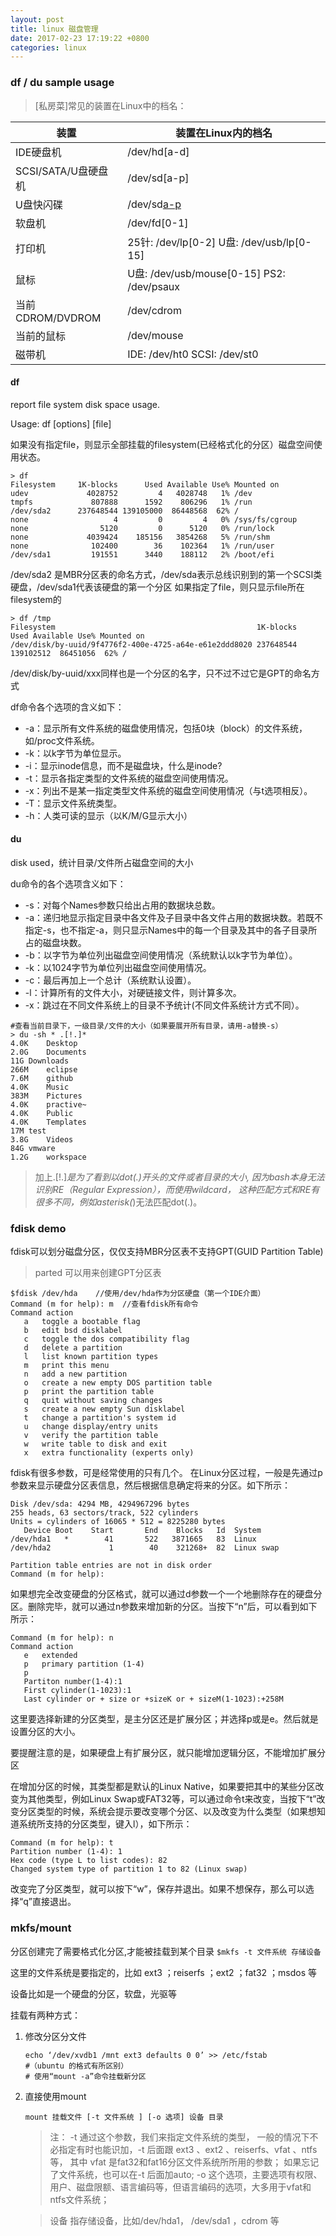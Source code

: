```yaml
---
layout: post
title: linux 磁盘管理
date: 2017-02-23 17:19:22 +0800
categories: linux
---
```


### df / du sample usage

> [私房菜]常见的装置在Linux中的档名：

| 装置                | 装置在Linux内的档名                       |
|---------------------|-------------------------------------------|
| IDE硬盘机           | /dev/hd[a-d]                              |
| SCSI/SATA/U盘硬盘机 | /dev/sd[a-p]                              |
| U盘快闪碟           | /dev/sd[a-p](与SATA相同)                  |
| 软盘机              | /dev/fd[0-1]                              |
| 打印机              | 25针: /dev/lp[0-2] U盘: /dev/usb/lp[0-15] |
| 鼠标                | U盘: /dev/usb/mouse[0-15] PS2: /dev/psaux |
| 当前CDROM/DVDROM    | /dev/cdrom                                |
| 当前的鼠标          | /dev/mouse                                |
| 磁带机              | IDE: /dev/ht0 SCSI: /dev/st0              |

#### df
report file system disk space usage.

Usage: df [options] [file]

如果没有指定file，则显示全部挂载的filesystem(已经格式化的分区）磁盘空间使用状态。
```
> df
Filesystem     1K-blocks      Used Available Use% Mounted on
udev             4028752         4   4028748   1% /dev
tmpfs             807888      1592    806296   1% /run
/dev/sda2      237648544 139105000  86448568  62% /
none                   4         0         4   0% /sys/fs/cgroup
none                5120         0      5120   0% /run/lock
none             4039424    185156   3854268   5% /run/shm
none              102400        36    102364   1% /run/user
/dev/sda1         191551      3440    188112   2% /boot/efi
```
/dev/sda2 是MBR分区表的命名方式，/dev/sda表示总线识别到的第一个SCSI类硬盘，/dev/sda1代表该硬盘的第一个分区
如果指定了file，则只显示file所在filesystem的
```
> df /tmp
Filesystem                                             1K-blocks      Used Available Use% Mounted on
/dev/disk/by-uuid/9f4776f2-400e-4725-a64e-e61e2ddd8020 237648544 139102512  86451056  62% /
```
/dev/disk/by-uuid/xxx同样也是一个分区的名字，只不过不过它是GPT的命名方式

df命令各个选项的含义如下：
- -a：显示所有文件系统的磁盘使用情况，包括0块（block）的文件系统，如/proc文件系统。
- -k：以k字节为单位显示。
- -i：显示inode信息，而不是磁盘块，什么是inode?
- -t：显示各指定类型的文件系统的磁盘空间使用情况。
- -x：列出不是某一指定类型文件系统的磁盘空间使用情况（与t选项相反）。
- -T：显示文件系统类型。
- -h：人类可读的显示（以K/M/G显示大小）

#### du
disk used，统计目录/文件所占磁盘空间的大小

du命令的各个选项含义如下：
- -s：对每个Names参数只给出占用的数据块总数。
- -a：递归地显示指定目录中各文件及子目录中各文件占用的数据块数。若既不指定-s，也不指定-a，则只显示Names中的每一个目录及其中的各子目录所占的磁盘块数。
- -b：以字节为单位列出磁盘空间使用情况（系统默认以k字节为单位）。
- -k：以1024字节为单位列出磁盘空间使用情况。
- -c：最后再加上一个总计（系统默认设置）。
- -l：计算所有的文件大小，对硬链接文件，则计算多次。
- -x：跳过在不同文件系统上的目录不予统计(不同文件系统计方式不同）。

```
#查看当前目录下，一级目录/文件的大小（如果要展开所有目录，请用-a替换-s）
> du -sh * .[!.]*
4.0K    Desktop
2.0G    Documents
11G Downloads
266M    eclipse
7.6M    github
4.0K    Music
383M    Pictures
4.0K    practive~
4.0K    Public
4.0K    Templates
17M test
3.8G    Videos
84G vmware
1.2G    workspace
```

> 加上.[!.]*是为了看到以dot(.)开头的文件或者目录的大小,
因为bash本身无法识别RE（Regular Expression），而使用wildcard， 
这种匹配方式和RE有很多不同，例如asterisk(*)无法匹配dot(.)。

### fdisk demo
fdisk可以划分磁盘分区，仅仅支持MBR分区表不支持GPT(GUID Partition Table)

> parted 可以用来创建GPT分区表

```
$fdisk /dev/hda    //使用/dev/hda作为分区硬盘（第一个IDE介面）
Command (m for help): m  //查看fdisk所有命令
Command action
   a   toggle a bootable flag
   b   edit bsd disklabel
   c   toggle the dos compatibility flag
   d   delete a partition
   l   list known partition types
   m   print this menu
   n   add a new partition
   o   create a new empty DOS partition table
   p   print the partition table
   q   quit without saving changes
   s   create a new empty Sun disklabel
   t   change a partition's system id
   u   change display/entry units
   v   verify the partition table
   w   write table to disk and exit
   x   extra functionality (experts only)
```
fdisk有很多参数，可是经常使用的只有几个。
在Linux分区过程，一般是先通过p参数来显示硬盘分区表信息，然后根据信息确定将来的分区。如下所示：
```
Disk /dev/sda: 4294 MB, 4294967296 bytes
255 heads, 63 sectors/track, 522 cylinders
Units = cylinders of 16065 * 512 = 8225280 bytes
   Device Boot    Start       End    Blocks   Id  System
/dev/hda1   *        41       522   3871665   83  Linux
/dev/hda2             1        40    321268+  82  Linux swap

Partition table entries are not in disk order
Command (m for help):
```
如果想完全改变硬盘的分区格式，就可以通过d参数一个一个地删除存在的硬盘分区。删除完毕，就可以通过n参数来增加新的分区。当按下“n”后，可以看到如下所示：
```
Command (m for help): n
Command action
   e   extended
   p   primary partition (1-4)
   p
   Partiton number(1-4):1
   First cylinder(1-1023):1
   Last cylinder or + size or +sizeK or + sizeM(1-1023):+258M
```
这里要选择新建的分区类型，是主分区还是扩展分区；并选择p或是e。然后就是设置分区的大小。

要提醒注意的是，如果硬盘上有扩展分区，就只能增加逻辑分区，不能增加扩展分区

在增加分区的时候，其类型都是默认的Linux Native，如果要把其中的某些分区改变为其他类型，例如Linux Swap或FAT32等，可以通过命令t来改变，当按下“t”改变分区类型的时候，系统会提示要改变哪个分区、以及改变为什么类型（如果想知道系统所支持的分区类型，键入l），如下所示：
```
Command (m for help): t
Partition number (1-4): 1
Hex code (type L to list codes): 82
Changed system type of partition 1 to 82 (Linux swap)
```
改变完了分区类型，就可以按下“w”，保存并退出。如果不想保存，那么可以选择“q”直接退出。

### mkfs/mount
分区创建完了需要格式化分区,才能被挂载到某个目录
`$mkfs -t 文件系统 存储设备`

这里的文件系统是要指定的，比如 ext3 ；reiserfs ；ext2 ；fat32 ；msdos 等

设备比如是一个硬盘的分区，软盘，光驱等

挂载有两种方式：
1. 修改分区分文件
    
    ```
    echo ‘/dev/xvdb1 /mnt ext3 defaults 0 0’ >> /etc/fstab
    #（ubuntu 的格式有所区别）
    # 使用“mount -a”命令挂载新分区
    ```

2. 直接使用mount

    `mount 挂载文件 [-t 文件系统 ] [-o 选项] 设备 目录`

    > 注： -t 通过这个参数，我们来指定文件系统的类型，
    一般的情况下不必指定有时也能识加，-t 后面跟 ext3 、ext2 、reiserfs、vfat 、ntfs 等，
    其中 vfat 是fat32和fat16分区文件系统所所用的参数；
    如果忘记了文件系统，也可以在-t 后面加auto;
    -o 这个选项，主要选项有权限、用户、磁盘限额、语言编码等，但语言编码的选项，大多用于vfat和ntfs文件系统；

    > 设备 指存储设备，比如/dev/hda1， /dev/sda1 ，cdrom 等
